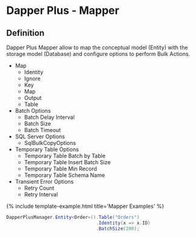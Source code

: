 # Dapper Plus - Mapper

## Definition
Dapper Plus Mapper allow to map the conceptual model (Entity) with the storage model (Database) and configure options to perform Bulk Actions.

 - Map
   - Identity
   - Ignore
   - Key
   - Map
   - Output
   - Table
 - Batch Options
   - Batch Delay Interval
   - Batch Size
   - Batch Timeout
 - SQL Server Options
   - SqlBulkCopyOptions
 - Temporary Table Options
   - Temporary Table Batch by Table
   - Temporary Table Insert Batch Size
   - Temporary Table Min Record
   - Temporary Table Schema Name
 - Transient Error Options
   - Retry Count
   - Retry Interval


{% include template-example.html title='Mapper Examples' %} 
```csharp
DapperPlusManager.Entity<Order>().Table("Orders")
                                 .Identity(x => x.ID)
                                 .BatchSize(200);
```

